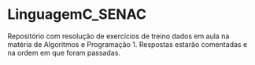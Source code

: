 # LinguagemC_SENAC
Repositório com resolução de exercícios de treino dados em aula na matéria de Algoritmos e Programação 1. Respostas estarão comentadas e na ordem em que foram passadas.
